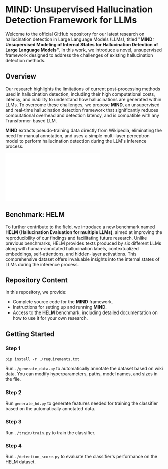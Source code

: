 # MIND: Unsupervised Hallucination Detection Framework for LLMs

Welcome to the official GitHub repository for our latest research on hallucination detection in Large Language Models (LLMs), titled **"MIND: Unsupervised Modeling of Internal States for Hallucination Detection of Large Language Models"**. In this work, we introduce a novel, unsupervised framework designed to address the challenges of existing hallucination detection methods. 

## Overview

Our research highlights the limitations of current post-processing methods used in hallucination detection, including their high computational costs, latency, and inability to understand how hallucinations are generated within LLMs. To overcome these challenges, we propose **MIND**, an unsupervised and real-time hallucination detection framework that significantly reduces computational overhead and detection latency, and is compatible with any Transformer-based LLM.

**MIND** extracts pseudo-training data directly from Wikipedia, eliminating the need for manual annotation, and uses a simple multi-layer perceptron model to perform hallucination detection during the LLM's inference process.

![](pics/framework.pdf)

## Benchmark: HELM

To further contribute to the field, we introduce a new benchmark named **HELM (Hallucination Evaluation for multiple LLMs)**, aimed at improving the reproducibility of our findings and facilitating future research. Unlike previous benchmarks, HELM provides texts produced by six different LLMs along with human-annotated hallucination labels, contextualized embeddings, self-attentions, and hidden-layer activations. This comprehensive dataset offers invaluable insights into the internal states of LLMs during the inference process.

## Repository Content

In this repository, we provide:

- Complete source code for the **MIND** framework.
- Instructions for setting up and running **MIND**.
- Access to the **HELM** benchmark, including detailed documentation on how to use it for your own research.

## Getting Started

### Step 1

```
pip install -r ./requirements.txt
```

Run `./generate_data.py` to automatically annotate the dataset based on wiki data. You can modify hyperparameters, paths, model names, and sizes in the file.

### Step 2

Run `generate_hd.py` to generate features needed for training the classifier based on the automatically annotated data.

### Step 3

Run `./train/train.py` to train the classifier.

### Step 4

Run `./detection_score.py` to evaluate the classifier's performance on the HELM dataset.
